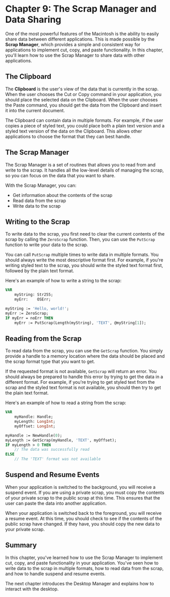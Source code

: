# Chapter 9: The Scrap Manager and Data Sharing

One of the most powerful features of the Macintosh is the ability to easily share data between different applications. This is made possible by the **Scrap Manager**, which provides a simple and consistent way for applications to implement cut, copy, and paste functionality. In this chapter, you'll learn how to use the Scrap Manager to share data with other applications.

## The Clipboard

The **Clipboard** is the user's view of the data that is currently in the scrap. When the user chooses the Cut or Copy command in your application, you should place the selected data on the Clipboard. When the user chooses the Paste command, you should get the data from the Clipboard and insert it into the current document.

The Clipboard can contain data in multiple formats. For example, if the user copies a piece of styled text, you could place both a plain text version and a styled text version of the data on the Clipboard. This allows other applications to choose the format that they can best handle.

## The Scrap Manager

The Scrap Manager is a set of routines that allows you to read from and write to the scrap. It handles all the low-level details of managing the scrap, so you can focus on the data that you want to share.

With the Scrap Manager, you can:

*   Get information about the contents of the scrap
*   Read data from the scrap
*   Write data to the scrap

## Writing to the Scrap

To write data to the scrap, you first need to clear the current contents of the scrap by calling the `ZeroScrap` function. Then, you can use the `PutScrap` function to write your data to the scrap.

You can call `PutScrap` multiple times to write data in multiple formats. You should always write the most descriptive format first. For example, if you're writing styled text to the scrap, you should write the styled text format first, followed by the plain text format.

Here's an example of how to write a string to the scrap:

```pascal
VAR
    myString: Str255;
    myErr:    OSErr;

myString := 'Hello, world!';
myErr := ZeroScrap;
IF myErr = noErr THEN
    myErr := PutScrap(Length(myString), 'TEXT', @myString[1]);
```

## Reading from the Scrap

To read data from the scrap, you can use the `GetScrap` function. You simply provide a handle to a memory location where the data should be placed and the scrap format type that you want to get.

If the requested format is not available, `GetScrap` will return an error. You should always be prepared to handle this error by trying to get the data in a different format. For example, if you're trying to get styled text from the scrap and the styled text format is not available, you should then try to get the plain text format.

Here's an example of how to read a string from the scrap:

```pascal
VAR
    myHandle: Handle;
    myLength: LongInt;
    myOffset: LongInt;

myHandle := NewHandle(0);
myLength := GetScrap(myHandle, 'TEXT', myOffset);
IF myLength > 0 THEN
    // The data was successfully read
ELSE
    // The 'TEXT' format was not available
```

## Suspend and Resume Events

When your application is switched to the background, you will receive a suspend event. If you are using a private scrap, you must copy the contents of your private scrap to the public scrap at this time. This ensures that the user can paste the data into another application.

When your application is switched back to the foreground, you will receive a resume event. At this time, you should check to see if the contents of the public scrap have changed. If they have, you should copy the new data to your private scrap.

## Summary

In this chapter, you've learned how to use the Scrap Manager to implement cut, copy, and paste functionality in your application. You've seen how to write data to the scrap in multiple formats, how to read data from the scrap, and how to handle suspend and resume events.

The next chapter introduces the Desktop Manager and explains how to interact with the desktop.
